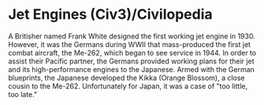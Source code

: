 # Jet Engines (Civ3)/Civilopedia

A Britisher named Frank White designed the first working jet engine in 1930. However, it
was the Germans during WWII that mass-produced the first jet combat aircraft, the Me-262,
which began to see service in 1944. In order to assist their Pacific partner, the Germans
provided working plans for their jet and its high-performance engines to the Japanese.
Armed with the German blueprints, the Japanese developed the Kikka (Orange
Blossom), a close cousin to the Me-262. Unfortunately for Japan, it was a case of "too
little, too late."